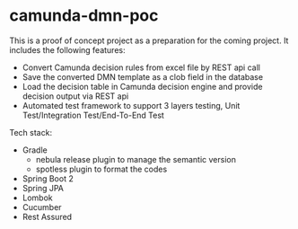 # camunda-dmn-poc
This is a proof of concept project as a preparation for the coming project. It includes the following features:
- Convert Camunda decision rules from excel file by REST api call
- Save the converted DMN template as a clob field in the database
- Load the decision table in Camunda decision engine and provide decision output via REST api
- Automated test framework to support 3 layers testing, Unit Test/Integration Test/End-To-End Test

Tech stack:
- Gradle
	- nebula release plugin to manage the semantic version
	- spotless plugin to format the codes
- Spring Boot 2
- Spring JPA
- Lombok
- Cucumber
- Rest Assured
